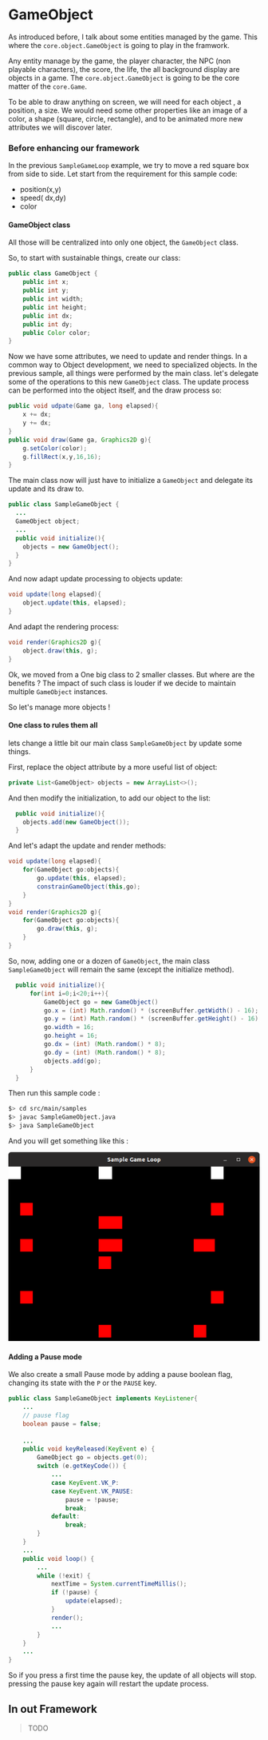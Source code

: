 # GameObject

As introduced before, I talk about some entities managed by the game. This where the `core.object.GameObject` is going to play in the framwork.  

Any entity manage by the game,  the player character, the NPC (non playable characters), the score, the life, the all background display are objects in a game. The `core.object.GameObject` is going to be the core matter of the `core.Game`.

To be able to draw anything on screen, we will need for each object , a position, a size. We would need some other properties like an image of a color, a shape (square, circle, rectangle), and to be animated more new attributes we will discover later.

### Before enhancing our framework

In the previous `SampleGameLoop` example, we try to move a red square box from side to side. Let start from the requirement for this sample code:

- position(x,y)
- speed( dx,dy)
- color

#### GameObject class

All those  will be centralized into only one object, the `GameObject` class.

So, to start with sustainable things, create our class:

```java
public class GameObject {
	public int x;
	public int y;
	public int width;
	public int height;
	public int dx;
    public int dy;
  	public Color color;   
}
```

Now we have some attributes, we need to update and render things. In a common way to Object development, we need to specialized objects. In the previous sample, all things were performed by the main class. let's delegate some of the operations to this new `GameObject` class. The update process can be performed into the object itself, and the draw process so:

```java
public void udpate(Game ga, long elapsed){
    x += dx;
    y += dx;
}
public void draw(Game ga, Graphics2D g){
    g.setColor(color);
    g.fillRect(x,y,16,16);
}
```

The main class now will just have to initialize a `GameObject` and delegate its update and its draw to.

```java
public class SampleGameObject {
  ...
  GameObject object;
  ...
  public void initialize(){
    objects = new GameObject();
  }
}
```

And now adapt update processing to objects update:

```java
void update(long elapsed){
    object.update(this, elapsed);
}
```
And adapt the rendering process:
```java
void render(Graphics2D g){
	object.draw(this, g);
}
```

Ok, we moved from a One big class to 2 smaller classes. But where are the benefits ? The impact of such class is louder if we decide to maintain multiple `GameObject` instances.

So let's manage more objects !

#### One class to rules them all

lets change a little bit our main class `SampleGameObject` by update some things.

First, replace the object  attribute by a more useful list of object:

```java
private List<GameObject> objects = new ArrayList<>();
```

And then modify the initialization, to add our object to the list:

```java
  public void initialize(){
    objects.add(new GameObject());
  }
```

And let's adapt the update and render methods:

```java
void update(long elapsed){
    for(GameObject go:objects){
        go.update(this, elapsed);
        constrainGameObject(this,go);
    }
}
void render(Graphics2D g){
    for(GameObject go:objects){
        go.draw(this, g);
    }
}
```

So, now, adding one or a dozen of `GameObject`, the main class `SampleGameObject` will remain the same (except the initialize method).

```java
  public void initialize(){
      for(int i=0;i<20;i++){
          GameObject go = new GameObject()
          go.x = (int) Math.random() * (screenBuffer.getWidth() - 16);
          go.y = (int) Math.random() * (screenBuffer.getHeight() - 16);
          go.width = 16;
          go.height = 16;
          go.dx = (int) (Math.random() * 8);
          go.dy = (int) (Math.random() * 8);             
          objects.add(go);   
      }      
  }
```

Then run this sample code :

```bash
$> cd src/main/samples
$> javac SampleGameObject.java
$> java SampleGameObject
```

And you will get something like this :

![More than just one GameObject](./resources/illustrations/SampleGameObject.png "Using a GameObject class for multiple objects on screen")

#### Adding a Pause mode

We also create a small Pause mode by adding a pause boolean flag, changing its state with the `P` or the `PAUSE` key.

```java
public class SampleGameObject implements KeyListener{
	...
    // pause flag
    boolean pause = false;
    
    ...
    public void keyReleased(KeyEvent e) {
        GameObject go = objects.get(0);
        switch (e.getKeyCode()) {
			...
            case KeyEvent.VK_P:
            case KeyEvent.VK_PAUSE:
                pause = !pause;
                break;
            default:
                break;
        }
    }
    ...
    public void loop() {
        ...
        while (!exit) {
            nextTime = System.currentTimeMillis();
            if (!pause) {
                update(elapsed);
            }
            render();
            ...
        }
    }
    ...
}
```

So if you press a first  time the pause key, the update of all objects will stop. pressing the pause key again will restart the update process.

## In out Framework

> TODO